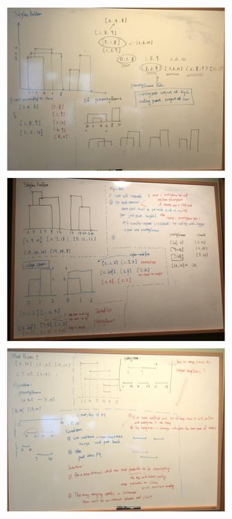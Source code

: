![Skyline problem](./images/skylineProblem.jpg)

![Skyline problem](./images/skylineProblem_Second.jpg)

![Meeting rooms II](./images/MeetingRoomsII.jpg)
